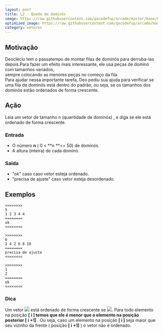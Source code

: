 ```yaml
---
layout: post
title: L2 - Queda de dominós
image: https://raw.githubusercontent.com/qxcodefup/arcade/master/base/067/__capa.jpg
optimized_image: https://raw.githubusercontent.com/qxcodefup/arcade/master/base/.thumb/067/Readme.jpg
category: vetores
---
```

<!-- DON'T EDIT THIS FILE, GENERATED BY SCRIPT -->
<!-- DON'T EDIT THIS FILE, GENERATED BY SCRIPT -->
<!-- DON'T EDIT THIS FILE, GENERATED BY SCRIPT -->
<!-- DON'T EDIT THIS FILE, GENERATED BY SCRIPT -->
<!-- DON'T EDIT THIS FILE, GENERATED BY SCRIPT -->
  


## Motivação

Deoclécio tem o passatempo de montar filas de dominós para derruba-las depois.Para fazer um efeito mais interessante, ele usa peças de dominó com tamanhos variados,  
sempre colocando as menores peças no começo da fila.  
Para ajudar nessa importante tarefa, Deo pediu sua ajuda para verificar se uma fila de dominós está dentro do padrão, ou seja, se os tamanhos dos dominós estão ordenados de forma crescente.

## Ação

Leia um vetor de tamanho n (quantidade de dominós) , e diga se ele está ordenado de forma crescente.  
  
### Entrada

*   O número **n** ( 0 < **n **<= 50) de dominós.  
*   A altura (inteira) de cada dominó.  

### Saída

*   "ok" caso  caso vetor esteja ordenado.
*   "precisa de ajuste" caso vetor esteja desordenado.

## Exemplos

```
>>>>>>>>
5
1 2 3 4 4
========
ok
<<<<<<<<

>>>>>>>>
6
2 4 2 6 8 10
========
precisa de ajuste
<<<<<<<<

>>>>>>>>
1
2
========
ok
<<<<<<<<
```



### Dica

Um vetor ![](https://raw.githubusercontent.com/qxcodefup/arcade/master/base/067/__vetor.jpg) está ordenado de forma crescente se ![](https://raw.githubusercontent.com/qxcodefup/arcade/master/base/067/__condicao.jpg).
Para todo elemento na posição **\[** **i \] **temos que ele é menor que o elemento na posição posterior** \[** **i +1\]** . Ou seja, caso um elemento na posição **\[ i \]** seja maior que seu vizinho da frente ( posição **\[** **i +1\]** ) o vetor não é ordenado.

#
